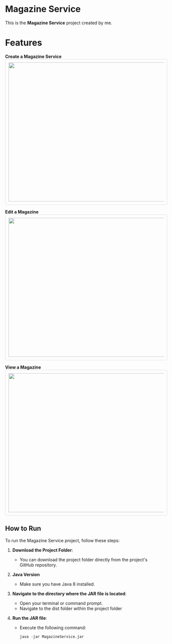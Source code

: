 # Magazine Service

This is the **Magazine Service** project created by me.

# Features 

**Create a Magazine Service**
<br>
<img src="https://github.com/ZackCornfield/MagazineService/assets/139100711/4b3aacba-7c47-4f02-928a-7b835d174abc" width="550" height="450" style="border: 1px solid #ddd; border-radius: 5px; padding: 10px;" />

**Edit a Magazine**
<br>
<img src="https://github.com/ZackCornfield/MagazineService/assets/139100711/9661d1ec-b5a6-4042-b3ae-9d0c062ef092" width="550" height="450" style="border: 1px solid #ddd; border-radius: 5px; padding: 10px;" />

**View a Magazine**
<br>
<img src="https://github.com/ZackCornfield/MagazineService/assets/139100711/10313fb9-2ef5-4598-949b-760333ed1675" width="550" height="450" style="border: 1px solid #ddd; border-radius: 5px; padding: 10px;" />

## How to Run

To run the Magazine Service project, follow these steps:

1. **Download the Project Folder**: 
   - You can download the project folder directly from the project's GitHub repository.

2. **Java Version**
   - Make sure you have Java 8 installed. 

4. **Navigate to the directory where the JAR file is located**:
   - Open your terminal or command prompt.
   - Navigate to the dist folder within the project folder

5. **Run the JAR file**:
   - Execute the following command:
     ```
     java -jar MagazineService.jar
     ```
